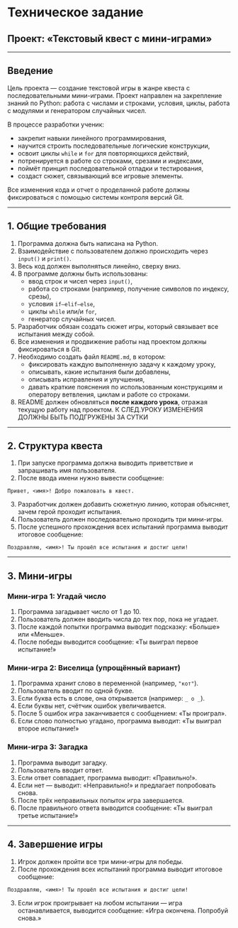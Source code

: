 # Техническое задание

## Проект: «Текстовый квест с мини-играми»

--- 

## Введение

Цель проекта — создание текстовой игры в жанре квеста с последовательными мини-играми. Проект направлен на закрепление знаний по Python: работа с числами и строками, условия, циклы, работа с модулями и генератором случайных чисел.  

В процессе разработки ученик:  
- закрепит навыки линейного программирования,  
- научится строить последовательные логические конструкции,  
- освоит циклы `while` и `for` для повторяющихся действий,  
- потренируется в работе со строками, срезами и индексами,  
- поймёт принцип последовательной отладки и тестирования,  
- создаст сюжет, связывающий все игровые элементы.  

Все изменения кода и отчет о проделанной работе должны фиксироваться с помощью системы контроля версий Git.  

---

## 1. Общие требования

1. Программа должна быть написана на Python.  
2. Взаимодействие с пользователем должно происходить через `input()` и `print()`.  
3. Весь код должен выполняться линейно, сверху вниз.  
4. В программе должны быть использованы:  
   - ввод строк и чисел через `input()`,  
   - работа со строками (например, получение символов по индексу, срезы),  
   - условия `if–elif–else`,  
   - циклы `while` или/и `for`,  
   - генератор случайных чисел.  
5. Разработчик обязан создать сюжет игры, который связывает все испытания между собой.  
6. Все изменения и продвижение работы над проектом должны фиксироваться в Git.  
7. Необходимо создать файл `README.md`, в котором:  
   - фиксировать каждую выполненную задачу к каждому уроку,  
   - описывать, какие испытания были добавлены,  
   - описывать исправления и улучшения,  
   - давать краткие пояснения по использованным конструкциям и оператору ветвления, циклам и работе со строками.  
8. README должен обновляться **после каждого урока**, отражая текущую работу над проектом. К СЛЕД.УРОКУ ИЗМЕНЕНИЯ ДОЛЖНЫ БЫТЬ ПОДГРУЖЕНЫ ЗА СУТКИ

---

## 2. Структура квеста

1. При запуске программа должна выводить приветствие и запрашивать имя пользователя.
2. После ввода имени нужно вывести сообщение:  


```
Привет, <имя>! Добро пожаловать в квест.
```

3. Разработчик должен добавить сюжетную линию, которая объясняет, зачем герой проходит испытания.
4. Пользователь должен последовательно проходить три мини-игры.
5. После успешного прохождения всех испытаний программа выводит итоговое сообщение:  


```
Поздравляю, <имя>! Ты прошёл все испытания и достиг цели!
```


---

## 3. Мини-игры

### Мини-игра 1: Угадай число

1. Программа загадывает число от 1 до 10.
2. Пользователь должен вводить числа до тех пор, пока не угадает.
3. После каждой попытки программа выводит подсказку: «Больше» или «Меньше».
4. После победы выводится сообщение: «Ты выиграл первое испытание!»

### Мини-игра 2: Виселица (упрощённый вариант)

1. Программа хранит слово в переменной (например, `"кот"`).
2. Пользователь вводит по одной букве.
3. Если буква есть в слове, она открывается (например: `_ о _`).
4. Если буквы нет, счётчик ошибок увеличивается.
5. После 5 ошибок игра заканчивается с сообщением: «Ты проиграл».
6. Если слово полностью угадано, программа выводит: «Ты выиграл второе испытание!»

### Мини-игра 3: Загадка

1. Программа выводит загадку.
2. Пользователь вводит ответ.
3. Если ответ совпадает, программа выводит: «Правильно!».
4. Если нет — выводит: «Неправильно!» и предлагает попробовать снова.
5. После трёх неправильных попыток игра завершается.
6. После правильного ответа выводится сообщение: «Ты выиграл третье испытание!»

---

## 4. Завершение игры

1. Игрок должен пройти все три мини-игры для победы.
2. После прохождения всех испытаний программа выводит итоговое сообщение:  

```
Поздравляю, <имя>! Ты прошёл все испытания и достиг цели!
```

3. Если игрок проигрывает на любом испытании — игра останавливается, выводится сообщение: «Игра окончена. Попробуй снова.»
